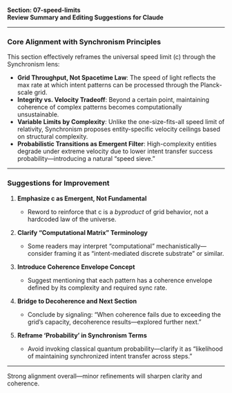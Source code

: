 **Section: 07-speed-limits**  
**Review Summary and Editing Suggestions for Claude**

---

### Core Alignment with Synchronism Principles

This section effectively reframes the universal speed limit (c) through the Synchronism lens:

- **Grid Throughput, Not Spacetime Law**: The speed of light reflects the max rate at which intent patterns can be processed through the Planck-scale grid.
- **Integrity vs. Velocity Tradeoff**: Beyond a certain point, maintaining coherence of complex patterns becomes computationally unsustainable.
- **Variable Limits by Complexity**: Unlike the one-size-fits-all speed limit of relativity, Synchronism proposes entity-specific velocity ceilings based on structural complexity.
- **Probabilistic Transitions as Emergent Filter**: High-complexity entities degrade under extreme velocity due to lower intent transfer success probability—introducing a natural “speed sieve.”

---

### Suggestions for Improvement

1. **Emphasize c as Emergent, Not Fundamental**
   - Reword to reinforce that c is a *byproduct* of grid behavior, not a hardcoded law of the universe.

2. **Clarify “Computational Matrix” Terminology**
   - Some readers may interpret “computational” mechanistically—consider framing it as “intent-mediated discrete substrate” or similar.

3. **Introduce Coherence Envelope Concept**
   - Suggest mentioning that each pattern has a coherence envelope defined by its complexity and required sync rate.

4. **Bridge to Decoherence and Next Section**
   - Conclude by signaling: “When coherence fails due to exceeding the grid’s capacity, decoherence results—explored further next.”

5. **Reframe ‘Probability’ in Synchronism Terms**
   - Avoid invoking classical quantum probability—clarify it as “likelihood of maintaining synchronized intent transfer across steps.”

---

Strong alignment overall—minor refinements will sharpen clarity and coherence.
